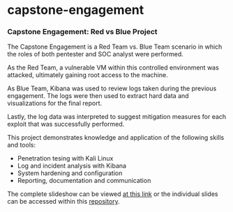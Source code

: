 # capstone-engagement
### Capstone Engagement: Red vs Blue Project

The Capstone Engagement is a Red Team vs. Blue Team scenario in which the roles of both pentester and SOC analyst were performed.
 
As the Red Team, a vulnerable VM within this controlled environment was attacked, ultimately gaining root access to the machine. 

As Blue Team, Kibana was used to review logs taken during the previous engagement. The logs were then used to extract hard data and visualizations for the final report.

Lastly, the log data was interpreted to suggest mitigation measures for each exploit that was successfully performed.


This project demonstrates knowledge and application of the following skills and tools: 

- Penetration tesing with Kali Linux
- Log and incident analysis with Kibana
- System hardening and configuration
- Reporting, documentation and communication

The complete slideshow can be viewed [at this link](https://bit.ly/j-galeno-cs) or the individual slides can be accessed within this [repository](https://github.com/aethergnos/capstone-engagement/tree/main/presentation-slides).

